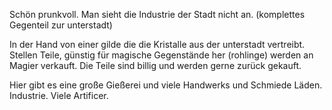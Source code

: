 Schön prunkvoll. Man sieht die Industrie der Stadt nicht an. (komplettes Gegenteil zur unterstadt)


In der Hand von einer gilde die die Kristalle aus der unterstadt vertreibt. 
Stellen Teile, günstig für magische Gegenstände her (rohlinge) werden an Magier verkauft. Die Teile sind billig und werden gerne zurück gekauft. 

Hier gibt es eine große Gießerei und viele Handwerks und Schmiede Läden. Industrie. Viele Artificer. 

